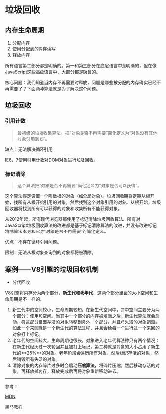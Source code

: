 # 垃圾回收

## 内存生命周期

1. 分配内存
2. 使用分配到的内存读写
3. 释放内存

所有语言第二部分都是明确的。第一和第三部分在底层语言中是明确的，但在像JavaScript这些高级语言中，大部分都是隐含的。

核心问题：我们知道当内存不再需要时释放，问题是哪些被分配的内存确实已经不再需要了？下面两种算法就是为了解决这个问题。

## 垃圾回收

### 引用计数

> 最初级的垃圾收集算法。把“对象是否不再需要”简化定义为“对象没有其他对象引用到它”。

缺点：无法解决循环引用

IE6，7使用引用计数对DOM对象进行垃圾回收。

### 标记清除

> 这个算法把“对象是否不再需要”简化定义为“对象是否可以获得”。

这个算法假定设置一个叫做根的对象（如全局对象）。垃圾回收期将定期从根开始，找所有从根开始引用的对象，然后找到这个对象引用的对象。从根开始，垃圾回收器将找到所有可以获得的对象和收集所有不能获得对象。

从2012年起，所有现代浏览器都使用了标记清除垃圾回收算法。所有对JavaScript垃圾回收算法的改进都是基于标记清除算法的改进，并没有改进标记清除算法本身和它对“对象是否不再需要”的简化定义。

优点：不存在循环引用问题。

限制：无法从根对象查询到的对象都将被清除。

## 案例——V8引擎的垃圾回收机制

- 分代回收

V8引擎将内存分为两个部分，**新生代和老年代**，这两个部分里面的大小空间和生命周期是不一样的。

1. 新生代中的空间较小，生命周期较短。在新生代空间中，其中空间主要分为两个部分：使用和空闲。当其中一个部分的内存被填满之后，新生代算法就会启动，将这部分里面存活的对象转移到另外一个部分，并且将失活的对象销毁。如此一个来回就是一个新生代的算法过程，并且会给每一个进行过一个来回的对象打上标记。
2. 老年代的空间较大，生命周期也很长。对象进入老年代算法种只有两个情况：在新生代经历过一次轮回并且被打上标记，第二种就是对象的大小占用了新生代的**25%**的对象。老年阶段会遍历所有对象，然后标记存活的对象，然后销毁所有失活的对象。
3. 清除对象的内存碎片过多时会启动**压缩算法**，将碎片压缩，然后移动存活的对象，再释放掉内存，释放完成后再将对象重新移动进去。

---

参考：

[MDN](https://developer.mozilla.org/zh-CN/docs/Web/JavaScript/Memory_Management)

黑马教程